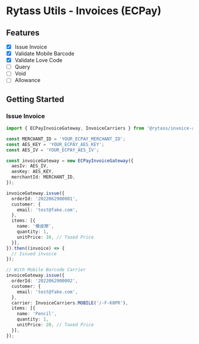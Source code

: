 # Rytass Utils - Invoices (ECPay)

## Features

- [x] Issue Invoice
- [x] Validate Mobile Barcode
- [x] Validate Love Code
- [ ] Query
- [ ] Void
- [ ] Allowance

## Getting Started

### Issue Invoice

```typescript
import { ECPayInvoiceGateway, InvoiceCarriers } from '@rytass/invoice-adapter-ecpay';

const MERCHANT_ID = 'YOUR_ECPAY_MERCHANT_ID';
const AES_KEY = 'YOUR_ECPAY_AES_KEY';
const AES_IV = 'YOUR_ECPAY_AES_IV';

const invoiceGateway = new ECPayInvoiceGateway({
  aesIv: AES_IV,
  aesKey: AES_KEY,
  merchantId: MERCHANT_ID,
});

invoiceGateway.issue({
  orderId: '2022062900001',
  customer: {
    email: 'test@fake.com',
  },
  items: [{
    name: '橡皮擦',
    quantity: 1,
    unitPrice: 10, // Taxed Price
  }],
}).then((invoice) => {
  // Issued invoice
});

// With Mobile Barcode Carrier
invoiceGateway.issue({
  orderId: '2022062900002',
  customer: {
    email: 'test@fake.com',
  },
  carrier: InvoiceCarriers.MOBILE('/-F-K0PR'),
  items: [{
    name: 'Pencil',
    quantity: 1,
    unitPrice: 20, // Taxed Price
  }],
});
```

